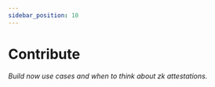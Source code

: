 ```yaml
---
sidebar_position: 10
---
```


# Contribute
*Build now use cases and when to think about zk attestations.*